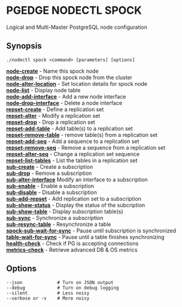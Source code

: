 # PGEDGE NODECTL SPOCK 
Logical and Multi-Master PostgreSQL node configuration

## Synopsis
    ./nodectl spock <command> [parameters] [options] 

[**node-create**](doc/spock-node-create.md)     - Name this spock node<br>
[**node-drop**](doc/spock-node-drop.md)         - Drop this spock node from the cluster<br>
[**node-alter-location**](doc/spock-node-alter-location.md)	    - Set location details for spock node<br>
[**node-list**](doc/spock-node-list.md)	- Display node table<br>
[**node-add-interface**](doc/spock-node-add-interface.md)     - Add a new node interface<br>
[**node-drop-interface**](doc/spock-node-drop-interface.md)     - Delete a node interface<br>
[**repset-create**](doc/spock-repset-create.md) - Define a replication set<br>
[**repset-alter**](doc/spock-repset-alter.md) - Modify a replication set<br>
[**repset-drop**](doc/spock-repset-drop.md) - Drop a replication set<br>
[**repset-add-table**](doc/spock-repset-add-table.md)  - Add table(s) to a replication set<br>
[**repset-remove-table**](doc/spock-repset-remove-table.md)  - remove table(s) from a replication set<br>
[**repset-add-seq**](doc/spock-repset-add-seq.md)     - Add a sequence to a replication set<br>
[**repset-remove-seq**](doc/spock-repset-remove-seq.md)     - Remove a sequence from a replication set<br>
[**repset-alter-seq**](doc/spock-repset-alter-seq.md)     - Change a replication set sequence<br>
[**repset-list-tables**](doc/spock-repset-list-tables.md)  - List the tables in a replication set<br>
[**sub-create**](doc/spock-sub-create.md)       - Create a subscription<br>
[**sub-drop**](doc/spock-sub-drop.md)       - Remove a subscription<br>
[**sub-alter-interface**](doc/spock-sub-alter-interface.md)	Modify an interface to a subscription<br>
[**sub-enable**](doc/spock-sub-enable.md)       - Enable a subscription<br>
[**sub-disable**](doc/spock-sub-disable.md)       - Disable a subscription<br>
[**sub-add-repset**](doc/spock-sub-add-repset.md)     - Add replication set to a subscription<br>
[**sub-show-status**](doc/spock-sub-show-status.md)        - Display the status of the subcription<br>
[**sub-show-table**](doc/spock-sub-show-table.md)      - Display subscription table(s)<br>
[**sub-sync**](doc/spock-sub-sync.md)     - Synchronize a subscription<br>
[**sub-resync-table**](doc/spock-sub-resync-table.md)     - Resynchronize a table<br>
[**spock-sub-wait-for-sync**](doc/spock-sub-wait-for-sync.md)  - Pause until subscription is synchronized<br>
[**table-wait-for-sync**](doc/spock-table-wait-for-sync.md)     - Pause until a table finishes synchronizing<br>
[**health-check**](doc/spock-health-check.md)          - Check if PG is accepting connections<br>
[**metrics-check**](doc/spock-metrics-check.md)        - Retrieve advanced DB & OS metrics<br>


## Options
    --json             # Turn on JSON output
    --debug            # Turn on debug logging
    --silent           # Less noisy
    --verbose or -v    # More noisy

